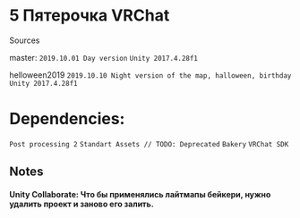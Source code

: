 # 5 Пятерочка VRChat

Sources

master:
``
2019.10.01 Day version
``
``
Unity 2017.4.28f1
``

helloween2019
``
2019.10.10 Night version of the map, halloween, birthday
``
``
Unity 2017.4.28f1
``

# Dependencies:
``
Post processing 2
``
``
Standart Assets // TODO: Deprecated
``
``
Bakery
``
``
VRChat SDK
``
## Notes
#### Unity Collaborate: Что бы применялись лайтмапы бейкери, нужно удалить проект и заново его залить.
